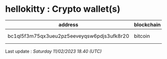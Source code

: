 # hellokitty : Crypto wallet(s)

| address | blockchain | Balance |
|---|---|---|
| bc1ql5f3m75qx3ueu2pz5eeveyqsw6pdjs3ufk8r20 | bitcoin | $ 1072689 |

Last update : _Saturday 11/02/2023 18.40 (UTC)_

